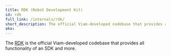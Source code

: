 ```yaml
---
title: RDK (Robot Development Kit)
id: rdk
full_link: /internals/rdk/
short_description: The official Viam-developed codebase that provides all functionality of an SDK and more.
aka:
---
```


The [RDK](/internals/rdk/) is the official Viam-developed codebase that provides all functionality of an SDK and more.
